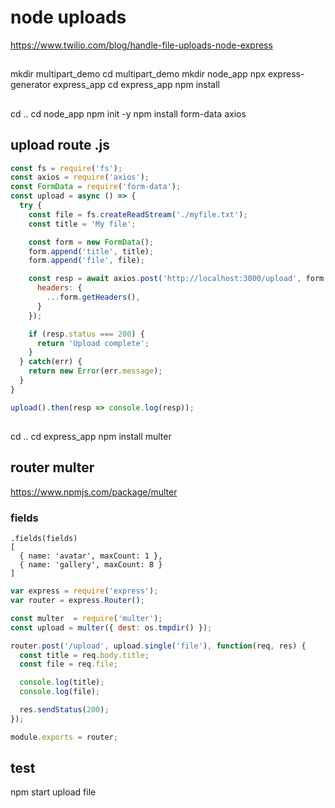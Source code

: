 # node uploads
https://www.twilio.com/blog/handle-file-uploads-node-express
##
mkdir multipart_demo
cd multipart_demo
mkdir node_app
npx express-generator express_app
cd express_app
npm install

##
cd ..
cd node_app
npm init -y
npm install form-data axios

## upload route .js
```js
const fs = require('fs');
const axios = require('axios');
const FormData = require('form-data');
const upload = async () => {
  try {
    const file = fs.createReadStream('./myfile.txt');
    const title = 'My file';

    const form = new FormData();
    form.append('title', title);
    form.append('file', file);

    const resp = await axios.post('http://localhost:3000/upload', form, {
      headers: {
        ...form.getHeaders(),
      }
    });

    if (resp.status === 200) {
      return 'Upload complete';
    }
  } catch(err) {
    return new Error(err.message);
  }
}

upload().then(resp => console.log(resp));
```

##

cd ..
cd express_app
npm install multer

## router multer

https://www.npmjs.com/package/multer

### fields
```
.fields(fields)
[
  { name: 'avatar', maxCount: 1 },
  { name: 'gallery', maxCount: 8 }
]
```

```js
var express = require('express');
var router = express.Router();

const multer  = require('multer');
const upload = multer({ dest: os.tmpdir() });

router.post('/upload', upload.single('file'), function(req, res) {
  const title = req.body.title;
  const file = req.file;

  console.log(title);
  console.log(file);

  res.sendStatus(200);
});

module.exports = router;
```

## test
npm start
upload file
